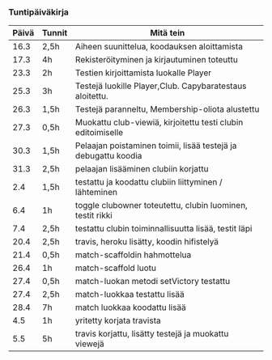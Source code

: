 ### Tuntipäiväkirja
Päivä | Tunnit | Mitä tein
--- | -------- | -----
16.3 | 2,5h | Aiheen suunittelua, koodauksen aloittamista
17.3 | 4h | Rekisteröityminen ja kirjautuminen toteuttu 
23.3 | 2h | Testien kirjoittamista luokalle Player
25.3 | 3h | Testejä luokille Player,Club. Capybaratestaus aloitettu.
26.3 | 1,5h | Testejä paranneltu, Membership-oliota alustettu
27.3 | 0,5h | Muokattu club-viewiä, kirjoitettu testi clubin editoimiselle
30.3 | 1,5h | Pelaajan poistaminen toimii, lisää testejä ja debugattu koodia
31.3 | 2,5h |  pelaajan lisääminen clubiin korjattu
2.4  | 1,5h | testattu ja koodattu clubiin liittyminen / lähteminen
6.4  | 1h   | toggle clubowner toteutettu, clubin luominen, testit rikki
7.4  | 2,5h | testattu clubin toiminnallisuutta lisää, testit läpi
20.4 | 2,5h | travis, heroku lisätty, koodin hifistelyä
21.4 | 0,5h | match-scaffoldin hahmottelua
26.4 | 1h   | match-scaffold luotu
27.4 | 0,5h | match-luokan metodi setVictory testattu 
27.4 | 2,5h | match-luokkaa testattu lisää
28.4 | 7h   | match luokkaa koodattu lisää
4.5  | 1h   | yritetty korjata travista
5.5  | 5h   | travis korjattu, lisätty testejä ja muokattu viewejä
